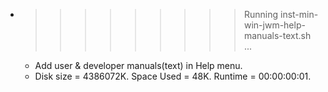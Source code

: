* >>>>>>>>> Running inst-min-win-jwm-help-manuals-text.sh ...
  * Add user & developer manuals(text) in Help menu.
  * Disk size = 4386072K. Space Used = 48K. Runtime = 00:00:00:01.
